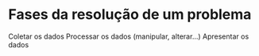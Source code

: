 # Fases da resolução de um problema

Coletar os dados
Processar os dados (manipular, alterar...)
Apresentar os dados